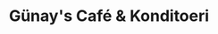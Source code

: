 ---
title: "Günay's Café & Konditoeri"
url: /mainz/guenays-cafe-und-konditoeri/
shop: Konditorei
---